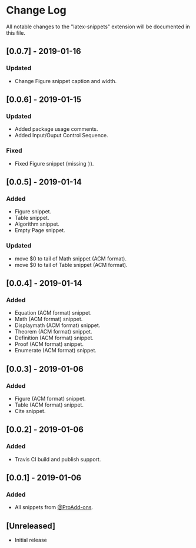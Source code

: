 # Change Log

All notable changes to the "latex-snippets" extension
will be documented in this file.

## [0.0.7] - 2019-01-16

### Updated

- Change Figure snippet caption and width.

## [0.0.6] - 2019-01-15

### Updated

- Added package usage comments.
- Added Input/Ouput Control Sequence.

### Fixed

- Fixed Figure snippet (missing `}`).

## [0.0.5] - 2019-01-14

### Added

- Figure snippet.
- Table snippet.
- Algorithm snippet.
- Empty Page snippet.

### Updated

- move $0 to tail of Math snippet (ACM format).
- move $0 to tail of Table snippet (ACM format).

## [0.0.4] - 2019-01-14

### Added

- Equation (ACM format) snippet.
- Math (ACM format) snippet.
- Displaymath (ACM format) snippet.
- Theorem (ACM format) snippet.
- Definition (ACM format) snippet.
- Proof (ACM format) snippet.
- Enumerate (ACM format) snippet.

## [0.0.3] - 2019-01-06

### Added

- Figure (ACM format) snippet.
- Table (ACM format) snippet.
- Cite snippet.

## [0.0.2] - 2019-01-06

### Added

- Travis CI build and publish support.

## [0.0.1] - 2019-01-06

### Added

- All snippets from [@ProAdd-ons](https://github.com/ProAdd-ons/vscode-LaTeX-support).

## [Unreleased]

- Initial release
